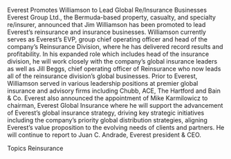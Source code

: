 Everest Promotes Williamson to Lead Global Re/Insurance Businesses
Everest Group Ltd., the Bermuda-based property, casualty, and specialty re/insurer, announced that Jim Williamson has been promoted to lead Everest’s reinsurance and insurance businesses.
Williamson currently serves as Everest’s EVP, group chief operating officer and head of the company’s Reinsurance Division, where he has delivered record results and profitability.
In his expanded role which includes head of the insurance division, he will work closely with the company’s global insurance leaders as well as Jill Beggs, chief operating officer of Reinsurance who now leads all of the reinsurance division’s global businesses.
Prior to Everest, Williamson served in various leadership positions at premier global insurance and advisory firms including Chubb, ACE, The Hartford and Bain & Co.
Everest also announced the appointment of Mike Karmilowicz to chairman, Everest Global Insurance where he will support the advancement of Everest’s global insurance strategy, driving key strategic initiatives including the company’s priority global distribution strategies, aligning Everest’s value proposition to the evolving needs of clients and partners. He will continue to report to Juan C. Andrade, Everest president & CEO.

Topics
Reinsurance

